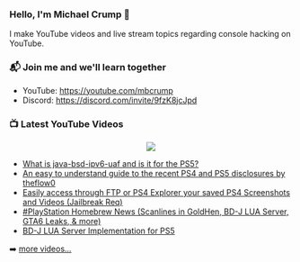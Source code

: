 ### Hello, I'm Michael Crump 👋

I make YouTube videos and live stream topics regarding console hacking on YouTube. 

### 📬 Join me and we'll learn together

- YouTube: https://youtube.com/mbcrump
- Discord: https://discord.com/invite/9fzK8jcJpd

### 📺 Latest YouTube Videos

<div align="center">

[<img src="https://img.shields.io/badge/-Subscribe-red?style=for-the-badge&logo=youtube&logoColor=white"/>](https://www.youtube.com/c/mbcrump?sub_confirmation=1)

</div>

<!-- YOUTUBE:START -->
- [What is java-bsd-ipv6-uaf and is it for the PS5?](https://www.youtube.com/watch?v=7BxQVNUSxPk)
- [An easy to understand guide to the recent PS4 and PS5 disclosures by theflow0](https://www.youtube.com/watch?v=LMnZyWYfYss)
- [Easily access through FTP or PS4 Explorer your saved PS4 Screenshots and Videos &lpar;Jailbreak Req&rpar;](https://www.youtube.com/watch?v=_4cjy-h2pb8)
- [#PlayStation Homebrew News &lpar;Scanlines in GoldHen, BD-J LUA Server, GTA6 Leaks, &amp; more&rpar;](https://www.youtube.com/watch?v=MaqhTFxHdiE)
- [BD-J LUA Server Implementation for PS5](https://www.youtube.com/watch?v=s3HLmgE5uKA)
<!-- YOUTUBE:END -->

➡️ [more videos...](https://youtube.com/mbcrump)

